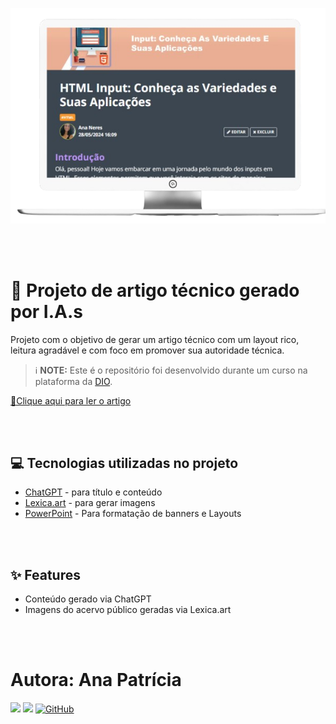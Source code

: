 <p align="center">
  <img src="https://github.com/ananeres/prompts-for-article-generate-by-ia/blob/main/assets/exemplo-artigo.png" alt="imagem com titulo:html input variedades e suas aplicações " />
</p>

 <br/><br/>

# 🤖 Projeto de artigo técnico gerado por I.A.s


 

Projeto com o objetivo de gerar um artigo técnico com um layout rico, leitura agradável e com foco em promover sua autoridade técnica.
> ℹ️ **NOTE:** Este é o repositório foi desenvolvido durante um curso  na plataforma da [DIO](https://dio.me).

<a href="https://web.dio.me/articles/html-input-conheca-as-variedades-e-suas-aplicacoes?back=%2Farticles&page=1&order=oldest" title="View PDF now"> 📕Clique aqui para ler o artigo</a>

 <br/><br/>

## 💻 Tecnologias utilizadas no projeto

- [ChatGPT](https://chat.openai.com/) - para título e conteúdo
- [Lexica.art](https://lexica.art/) - para gerar imagens
- [PowerPoint](https://www.microsoft.com/en/microsoft-365/powerpoint) - Para formatação de banners e Layouts

<br/><br/>

## ✨ Features

- Conteúdo gerado via ChatGPT
- Imagens do acervo público geradas via Lexica.art
  
<br/><br/>

# Autora: Ana Patrícia
<div>
   <a href="https://instagram.com/patricianeres21" target="_blank"><img src="https://img.shields.io/badge/-Instagram-%23E4405F?style=for-the-badge&logo=instagram&logoColor=white" target="_blank"></a> 
   <a href="https://www.linkedin.com/in/anapneres/" target="_blank"><img src="https://img.shields.io/badge/-LinkedIn-%230077B5?style=for-the-badge&logo=linkedin&logoColor=white" target="_blank"></a>
   <a href="https://github.com/ananeres" target="_blank"><img src="https://img.shields.io/badge/-GitHub-181717?style=for-the-badge&logo=github&logoColor=white" alt="GitHub"></a>
</div>

